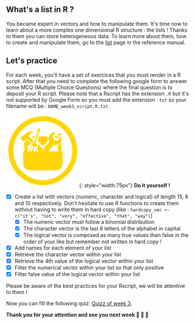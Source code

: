 ## What's a list in R ?

You became expert in vectors and how to manipulate them. It's time now to learn about
a more complex one dimensional R structure : the lists ! Thanks to them you can store
heterogeneous data. To learn more about them, how to create and manipulate them, go to
the [list](./r05_lists.md) page in the reference manual.


## Let's practice

For each week, you'll have a set of exercices that you must render in a R script. 
After that you need to complete the following google form to answer some MCQ (Multiple
Choice Questions) where the final question is to deposit your R script. Please note that
a Rscript has the extension `.R` but it's not supported by Google Form so you must add
the extension `.txt` so your filename will be : `NAME_week3_script.R.txt`. 

![](images/toolbox-do-it-yourself.png){: style="width:75px"} **Do it yourself !**

- [x] Create a list with vectors (numeric, character and logical) of length 15, 8 and 10 respectively. Don't hesitate to use R functions to create them without having to write them in hard copy (like : `hardcopy_vec <- c("it's", "not", "very", "effective", "that", "way")`)
    - [x] The numeric vector must follow a binomial distribution
    - [x] The character vector is the last 8 letters of the alphabet in capital
    - [x] The logical vector is composed as many true values than false in the order of your
     like but remember not written in hard copy !
- [x] Add names for each element of your list
- [x] Retrieve the character vector within your list
- [x] Retrieve the 4th value of the logical vector within your list
- [x] Filter the numerical vector within your list so that only positive 
- [x] Filter false value of the logical vector within your list

Please be aware of the best practices for your Rscript, we will be attentive to them !

Now you can fill the following quiz: [Quizz of week 3](https://forms.gle/NLFnZq2rHb9TrFso8).


**Thank you for your attention and see you next week :clap: :clap: :clap:** 